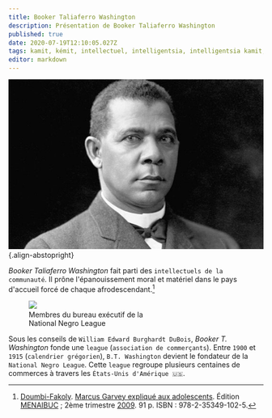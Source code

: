 ```yaml
---
title: Booker Taliaferro Washington
description: Présentation de Booker Taliaferro Washington
published: true
date: 2020-07-19T12:10:05.027Z
tags: kamit, kémit, intellectuel, intelligentsia, intelligentsia kamit, intelligentsia kémit, intellectuel noir, intellectuel kémit, kemit, booker, taliaferro, washington, booker taliaferro washington
editor: markdown
---
```


![booker-taliaferro-washington_public-domain.jpg](/images/personnalite/kemit/booker-t-washington/booker-taliaferro-washington_public-domain.jpg){.align-abstopright}

*Booker Taliaferro Washington* fait parti des `intellectuels de la communauté`. Il prône l'épanouissement moral et matériel dans le pays d'accueil forcé de chaque afrodescendant.[^1]

<figure class="image image-style-align-right image_resized" style="width: 50%;">
   <img src="/images/company/national-negro-league/national-negro-business-league_bureau-exécutif_public-domain.jpg">
   <figcaption>
      Membres du bureau exécutif de la<br/>
      National Negro League
   </figcaption>
</figure>

Sous les conseils de `William Edward Burghardt DuBois`, *Booker T. Washington* fonde une `league` (`association de commerçants`). Entre `1900` et `1915` (`calendrier grégorien`), `B.T. Washington` devient le fondateur de la `National Negro League`. Cette `league` regroupe plusieurs centaines de commerces à travers les `États-Unis d'Amérique 🇺🇸`.

[^1]: [Doumbi-Fakoly](/personnalite/homme/polymathe/afrique/nord-ouest/pays/mali/doumbi-fakoli). [Marcus Garvey expliqué aux adolescents](/ouvrage/documentaire/marcus-garvey-explique-aux-adolescents). Édition [MENAIBUC](/organisme/editeur/menaibuc) ; 2ème trimestre [2009](/histoire/date/calendrier-gregorien/par-annee/2009). 91 p. ISBN : 978-2-35349-102-5.
